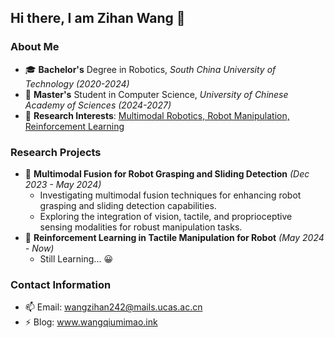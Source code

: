 ## Hi there, I am Zihan Wang 👋
### About Me
- 🎓 **Bachelor's** Degree in Robotics, *South China University of Technology (2020-2024)*
- 🌱 **Master's** Student in Computer Science, *University of Chinese Academy of Sciences (2024-2027)*
- 🌟 **Research Interests**: <u>Multimodal Robotics, Robot Manipulation, Reinforcement Learning</u>

### Research Projects
- 🔭 **Multimodal Fusion for Robot Grasping and Sliding Detection** *(Dec 2023 - May 2024)*
  - Investigating multimodal fusion techniques for enhancing robot grasping and sliding detection capabilities.
  - Exploring the integration of vision, tactile, and proprioceptive sensing modalities for robust manipulation tasks.
- 🦾 **Reinforcement Learning in Tactile Manipulation for Robot** *(May 2024 - Now)*
  - Still Learning... 😀

### Contact Information
- 📫 Email: wangzihan242@mails.ucas.ac.cn
- ⚡ Blog: www.wangqiumimao.ink

<!--
**zahir-w/zahir-w** is a ✨ _special_ ✨ repository because its `README.md` (this file) appears on your GitHub profile.

Here are some ideas to get you started:

- 🔭 I’m currently working on ...
- 🌱 I’m currently learning ...
- 👯 I’m looking to collaborate on ...
- 🤔 I’m looking for help with ...
- 💬 Ask me about ...
- 📫 How to reach me: ...
- 😄 Pronouns: ...
- ⚡ Fun fact: ...
-->

